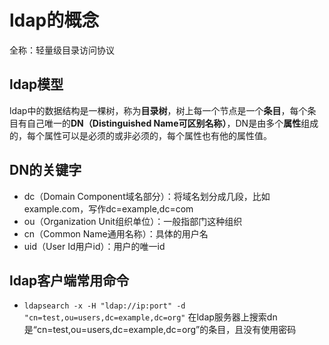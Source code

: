 # ldap的概念

全称：轻量级目录访问协议

## ldap模型

ldap中的数据结构是一棵树，称为**目录树**，树上每一个节点是一个**条目**，每个条目有自己唯一的**DN（Distinguished Name可区别名称）**，DN是由多个**属性**组成的，每个属性可以是必须的或非必须的，每个属性也有他的属性值。

## DN的关键字

* dc（Domain Component域名部分）：将域名划分成几段，比如example.com，写作dc=example,dc=com
* ou（Organization Unit组织单位）：一般指部门这种组织
* cn（Common Name通用名称）：具体的用户名
* uid（User Id用户id）：用户的唯一id

## ldap客户端常用命令

* `ldapsearch -x -H "ldap://ip:port" -d "cn=test,ou=users,dc=example,dc=org"` 在ldap服务器上搜索dn是“cn=test,ou=users,dc=example,dc=org”的条目，且没有使用密码